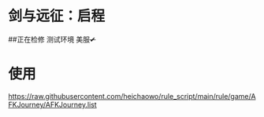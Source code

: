 # 剑与远征：启程
##正在检修
测试环境 美服~~✔~~

# 使用
https://raw.githubusercontent.com/heichaowo/rule_script/main/rule/game/AFKJourney/AFKJourney.list
